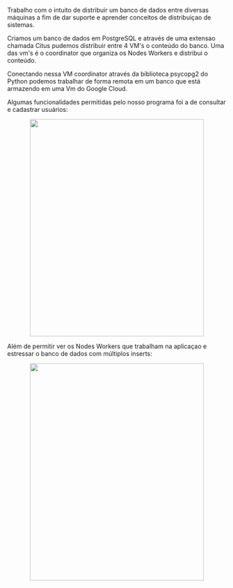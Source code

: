 Trabalho com o intuito de distribuir um banco de dados entre diversas máquinas a fim de dar suporte e aprender conceitos de distribuiçao de sistemas.

Criamos um banco de dados em PostgreSQL e através de uma extensao chamada Citus pudemos distribuir entre 4 VM's o conteúdo do banco.
Uma das vm's é o coordinator que organiza os Nodes Workers e distribui o conteúdo.

Conectando nessa VM coordinator através da biblioteca psycopg2 do Python podemos trabalhar de forma remota em um banco que está armazendo em uma Vm
do Google Cloud.

Algumas funcionalidades permitidas pelo nosso programa foi a de consultar e cadastrar usuários:

<p align = "center">
  <img width="400" height="500" src="assets-readme/Captura de Tela 2022-08-19 às 14.24.19.png">
</p>

Além de permitir ver os Nodes Workers que trabalham na aplicaçao e estressar o banco de dados com múltiplos inserts:

<p align = "center">
  <img width="400" height="500" src="assets-readme/Captura de Tela 2022-08-19 às 14.33.26.png">
</p>
